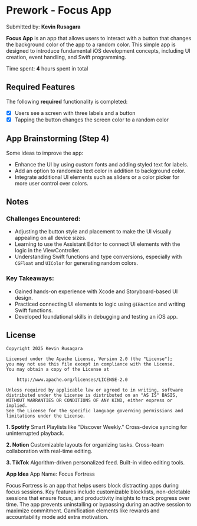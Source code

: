 # Prework - Focus App

Submitted by: **Kevin Rusagara**

**Focus App** is an app that allows users to interact with a button that changes the background color of the app to a random color. This simple app is designed to introduce fundamental iOS development concepts, including UI creation, event handling, and Swift programming.

Time spent: **4** hours spent in total

## Required Features

The following **required** functionality is completed:

- [x] Users see a screen with three labels and a button
- [x] Tapping the button changes the screen color to a random color

## App Brainstorming (Step 4)

Some ideas to improve the app:
- Enhance the UI by using custom fonts and adding styled text for labels.
- Add an option to randomize text color in addition to background color.
- Integrate additional UI elements such as sliders or a color picker for more user control over colors.

## Notes

### Challenges Encountered:
- Adjusting the button style and placement to make the UI visually appealing on all device sizes.
- Learning to use the Assistant Editor to connect UI elements with the logic in the ViewController.
- Understanding Swift functions and type conversions, especially with `CGFloat` and `UIColor` for generating random colors.

### Key Takeaways:
- Gained hands-on experience with Xcode and Storyboard-based UI design.
- Practiced connecting UI elements to logic using `@IBAction` and writing Swift functions.
- Developed foundational skills in debugging and testing an iOS app.

## License

    Copyright 2025 Kevin Rusagara

    Licensed under the Apache License, Version 2.0 (the "License");
    you may not use this file except in compliance with the License.
    You may obtain a copy of the License at

        http://www.apache.org/licenses/LICENSE-2.0

    Unless required by applicable law or agreed to in writing, software
    distributed under the License is distributed on an "AS IS" BASIS,
    WITHOUT WARRANTIES OR CONDITIONS OF ANY KIND, either express or implied.
    See the License for the specific language governing permissions and
    limitations under the License.




**1. Spotify**
Smart Playlists like "Discover Weekly."
Cross-device syncing for uninterrupted playback.

**2. Notion**
Customizable layouts for organizing tasks.
Cross-team collaboration with real-time editing.

**3. TikTok**
Algorithm-driven personalized feed.
Built-in video editing tools.

**App Idea**
App Name: Focus Fortress

Focus Fortress is an app that helps users block distracting apps during focus sessions. Key features include customizable blocklists, non-deletable sessions that ensure focus, and productivity insights to track progress over time. The app prevents uninstalling or bypassing during an active session to maximize commitment. Gamification elements like rewards and accountability mode add extra motivation.
